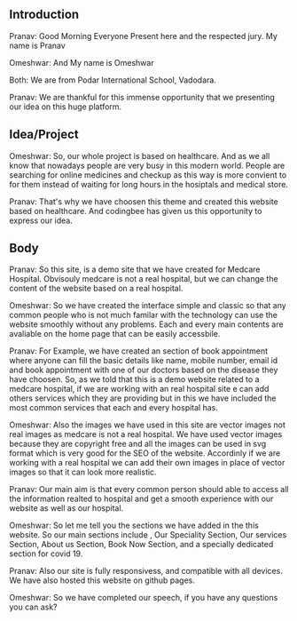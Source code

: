 
## Introduction
Pranav: Good Morning Everyone Present here and the respected jury.
My name is Pranav 

Omeshwar: And My name is Omeshwar

Both: We are from Podar International School, Vadodara.

Pranav: We are thankful for this immense opportunity that we presenting our idea on this huge platform.

## Idea/Project
Omeshwar: So, our whole project is based on healthcare.
And as we all know that nowadays people are very busy in this modern world. People are searching for online medicines and checkup as this way is more convient to for them instead of waiting for long hours in the hosiptals and medical store.

Pranav: That's why we have choosen this theme and created this website based on healthcare.
And codingbee has given us this opportunity to express our idea.

## Body
Pranav: So this site, is a demo site that we have created for Medcare Hospital. Obvisouly medcare is not a real hospital, but we can change the content of the website based on a real hospital.

Omeshwar: So we have created the interface simple and classic so that any common people who is not much familar with the technology can use the website smoothly without any problems. Each and every main contents are avaliable on the home page that can be easily accessbile. 

Pranav: For Example, we have created an section of book appointment where anyone can fill the basic details like name, mobile number, email id and book appointment with one of our doctors based on the disease they have choosen.
So, as we told that this is a demo website related to a medcare hospital, if we are working with an real hospital site 
e can add others services which they are providing but in this we have included the most common services that each and every hospital has. 

Omeshwar: Also the images we have used in this site are vector images not real images as medcare is not a real hospital. We have used vector images because they are copyright free and all the images can be used in svg format which is very good for the SEO of the website. Accordinly if we are working with a real hospital we can add their own images in place of vector images so that it can look more realistic.

Pranav: Our main aim is that every common person should able to access all the information realted to hospital and get a smooth experience with our website as well as our hospital. 

Omeshwar: So let me tell you the sections we have added in the this website. 
So our main sections include , Our Speciality Section, Our services Section, About us Section, Book Now Section, and a specially dedicated section for covid 19.

Pranav: Also our site is fully responsivess, and compatible with all devices.
We have also hosted this website on github pages.

Omeshwar: So we have completed our speech, if you have any questions you can ask?



